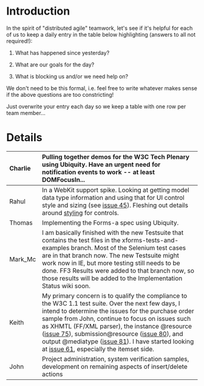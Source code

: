 # Introduction #
In the spirit of "distributed agile" teamwork, let's see if it's helpful for each of us to keep a daily entry in the table below highlighting (answers to all not required!):

1. What has happened since yesterday?

2. What are our goals for the day?

3. What is blocking us and/or we need help on?


We don't need to be this formal, i.e. feel free to write whatever makes sense if the above questions are too constricting!

Just overwrite your entry each day so we keep a table with one row per team member...

# Details #

|Charlie|Pulling together demos for the W3C Tech Plenary using Ubiquity.  Have an urgent need for notification events to work -- at least DOMFocusIn...|
|:------|:---------------------------------------------------------------------------------------------------------------------------------------------|
|Rahul  |In a WebKit support spike. Looking at getting model data type information and using that for UI control style and sizing (see [issue 45](https://code.google.com/p/ubiquity-xforms/issues/detail?id=45)). Fleshing out details around [styling](StoryStyling.md) for controls.|
|Thomas | Implementing the Forms-a spec using Ubiquity.                                                                                                |
|Mark\_Mc| I am basically finished with the new Testsuite that contains the test files in the xforms-tests-and-examples branch. Most of the Selenium test cases are in that branch now. The new Testsuite might work now in IE, but more testing still needs to be done. FF3 Results were added to that branch now, so those results will be added to the Implementation Status wiki soon. |
|Keith  | My primary concern is to qualify the compliance to the W3C 1.1 test suite.  Over the next few days, I intend to determine the issues for the purchase order sample from John, continue to focus on issues such as XHMTL (FF/XML parser), the instance @resource ([issue 75](https://code.google.com/p/ubiquity-xforms/issues/detail?id=75)), submission@resource ([issue 80](https://code.google.com/p/ubiquity-xforms/issues/detail?id=80)), and output @mediatype ([issue 81](https://code.google.com/p/ubiquity-xforms/issues/detail?id=81)). I have started looking at [issue 61](https://code.google.com/p/ubiquity-xforms/issues/detail?id=61), especially the itemset side. |
|John   | Project administration, system verification samples, development on remaining aspects of insert/delete actions                               |